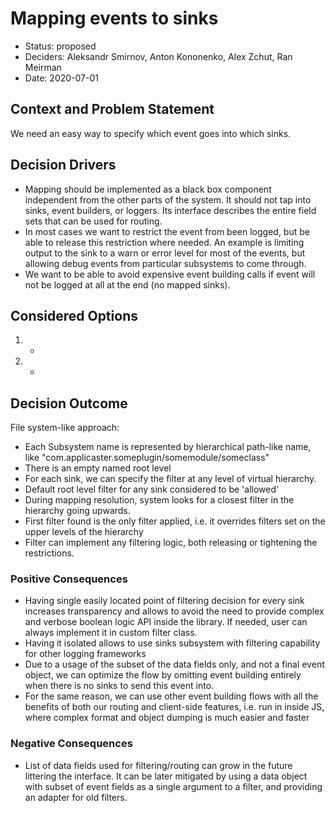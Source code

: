 # Mapping events to sinks

* Status: proposed
* Deciders: Aleksandr Smirnov, Anton Kononenko, Alex Zchut, Ran Meirman
* Date: 2020-07-01

## Context and Problem Statement

We need an easy way to specify which event goes into which sinks.

## Decision Drivers

* Mapping should be implemented as a black box component independent from the other parts of the system. It should not tap into sinks, event builders, or loggers. Its interface describes the entire field sets that can be used for routing.
* In most cases we want to restrict the event from been logged, but be able to release this restriction where needed. An example is limiting output to the sink to a warn or error level for most of the events, but allowing debug events from particular subsystems to come through.
* We want to be able to avoid expensive event building calls if event will not be logged at all at the end (no mapped sinks).

## Considered Options

1. -
2. -

## Decision Outcome

File system-like approach:
* Each Subsystem name is represented by hierarchical path-like name, like "com.applicaster.someplugin/somemodule/someclass"
* There is an empty named root level
* For each sink, we can specify the filter at any level of virtual hierarchy.
* Default root level filter for any sink considered to be 'allowed'
* During mapping resolution, system looks for a closest filter in the hierarchy going upwards.
* First filter found is the only filter applied, i.e. it overrides filters set on the upper levels of the hierarchy
* Filter can implement any filtering logic, both releasing or tightening the restrictions.

### Positive Consequences

* Having single easily located point of filtering decision for every sink increases transparency and allows to avoid the need to provide complex and verbose boolean logic API inside the library. If needed, user can always implement it in custom filter class.
* Having it isolated allows to use sinks subsystem with filtering capability for other logging frameworks
* Due to a usage of the subset of the data fields only, and not a final event object, we can optimize the flow by omitting event building entirely when there is no sinks to send this event into.
* For the same reason, we can use other event building flows with all the benefits of both our routing and client-side features, i.e. run in inside JS, where complex format and object dumping is much easier and faster

### Negative Consequences

* List of data fields used for filtering/routing can grow in the future littering the interface. It can be later mitigated by using a data object with subset of event fields as a single argument to a filter, and providing an adapter for old filters.
